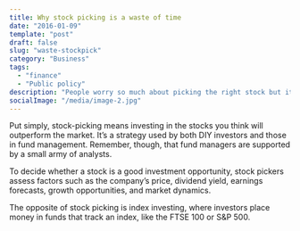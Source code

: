```yaml
---
title: Why stock picking is a waste of time
date: "2016-01-09"
template: "post"
draft: false
slug: "waste-stockpick"
category: "Business"
tags:
  - "finance"
  - "Public policy"
description: "People worry so much about picking the right stock but it is useless."
socialImage: "/media/image-2.jpg"
---
```

Put simply, stock-picking means investing in the stocks you think will outperform the market. It’s a strategy used by both DIY investors and those in fund management. Remember, though, that fund managers are supported by a small army of analysts.

To decide whether a stock is a good investment opportunity, stock pickers assess factors such as the company’s price, dividend yield, earnings forecasts, growth opportunities, and market dynamics.

The opposite of stock picking is index investing, where investors place money in funds that track an index, like the FTSE 100 or S&P 500.

